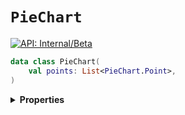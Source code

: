 # `PieChart`


[![API: Internal/Beta](https://img.shields.io/static/v1?label=API&message=Internal/Beta&color=red&style=flat-square)](/docs/developer-guide/core/api-conventions.md)



```kotlin
data class PieChart(
    val points: List<PieChart.Point>,
)
```

<details>
<summary>
<b>Properties</b>
</summary>

<details>
<summary>
<code>points</code>: <code><code><a href='https://kotlinlang.org/api/latest/jvm/stdlib/kotlin.collections/-list/'>List</a>&lt;<a href='#piechart.point'>PieChart.Point</a>&gt;</code></code>
</summary>





</details>



</details>

